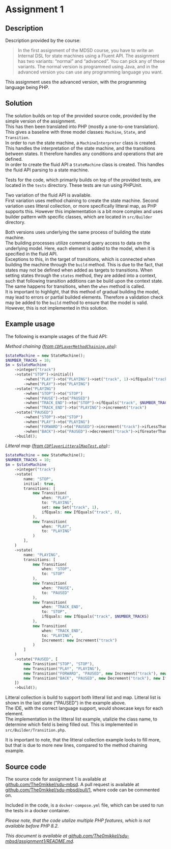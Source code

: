 # Assignment 1

## Description

Description provided by the course:

> In the first assignment of the MDSD course, you have to write an Internal DSL for state machines using a Fluent API. The assignment has two variants: “normal” and “advanced”. You can pick any of these variants. The normal version is programmed using Java, and in the advanced version you can use any programming language you want.

This assignment uses the advanced version, with the programming language being PHP.

## Solution

The solution builds on top of the provided source code, provided by the simple version of the assignment.  
This has then been translated into PHP (mostly a one-to-one translation). This gives a baseline with three model classes: `Machine`, `State`, and `Transition`.  
In order to run the state machine, a `MachineInterpreter` class is created. This handles the interpretation of the state machine, and the transitions between states. It therefore handles any conditions and operations that are defined.  
In order to create the fluid API a `StateMachine` class is created. This handles the fluid API parsing to a state machine.

Tests for the code, which primarily builds on top of the provided tests, are located in the `tests` directory. These tests are run using PHPUnit.


Two variation of the fluid API is available.  
First variation uses method chaining to create the state machine.
Second variation uses litteral collection, or more specifically litteral map, as PHP supports this. However this implementation is a bit more complex and uses builder pattern with specific classes, which are located in `src/Builder` directory.  

Both versions uses underlying the same process of building the state machine.  
The building processes utilize command query access to data on the underlying model. Here, each element is added to the model, when it is specified in the fluid API.  
Exceptions to this, in the target of transitions, which is connected when building the machine through the `build` method.
This is due to the fact, that states may not be defined when added as targets to transitions. 
When setting states through the `states` method, they are added into a context, such that following transition additions can be build upon the context state. The same happens for transitions, when the `when` method is called.  
It is important to highlight, that this method of gradual building the model, may lead to errors or partial builded elements. Therefore a validation check may be added to the `build` method to ensure that the model is valid. However, this is not implemented in this solution.

## Example usage

The following is example usages of the fluid API:

*Method chaining ([from `CDPLayerMethodChaining.php`](./tests/CDPlayerMethodChainingTest.php)):*
```php
$stateMachine = new StateMachine();
$NUMBER_TRACKS = 10;
$m = $stateMachine
	->integer("track")
	->state("STOP")->initial()
		->when("PLAY")->to("PLAYING")->set("track", 1)->ifEquals("track", 0)
		->when("PLAY")->to("PLAYING")
	->state("PLAYING")
		->when("STOP")->to("STOP")
		->when("PAUSE")->to("PAUSED")
		->when("TRACK_END")->to("STOP")->ifEquals("track", $NUMBER_TRACKS)
		->when("TRACK_END")->to("PLAYING")->increment("track")
	->state("PAUSED")
		->when("STOP")->to("STOP")
		->when("PLAY")->to("PLAYING")
		->when("FORWARD")->to("PAUSED")->increment("track")->ifLessThan("track", $NUMBER_TRACKS + 1)
		->when("BACK")->to("PAUSED")->decrement("track")->ifGreaterThan("track", 1)
	->build();
```

*Litteral map ([from `CDPlayerLitteralMapTest.php`](./tests/CDPlayerLitteralMapTest.php))::*
```php
$stateMachine = new StateMachine();
$NUMBER_TRACKS = 10;
$m = $stateMachine
	->integer("track")
	->state(
		name: "STOP",
		initial: true,
		transitions: [
			new Transition(
				when: "PLAY",
				to: "PLAYING",
				set: new Set("track", 1),
				ifEquals: new IfEquals("track", 0),
			),
			new Transition(
				when: "PLAY",
				to: "PLAYING"
			)
		],
	)
	->state(
		name: "PLAYING",
		transitions: [
			new Transition(
				when: "STOP",
				to: "STOP"
			),
			new Transition(
				when: "PAUSE",
				to: "PAUSED"
			),
			new Transition(
				when: "TRACK_END",
				to: "STOP",
				ifEquals: new IfEquals("track", $NUMBER_TRACKS)
			),
			new Transition(
				when: "TRACK_END",
				to: "PLAYING",
				Increment: new Increment("track")
			)
		]
	)
	->state("PAUSED", [
		new Transition("STOP", "STOP"),
		new Transition("PLAY", "PLAYING"),
		new Transition("FORWARD", "PAUSED", new Increment("track"), new IfLessThan("track", $NUMBER_TRACKS + 1)),
		new Transition("BACK", "PAUSED", new Decrement("track"), new IfGreaterThan("track", 1))
	])
	->build();
```

Litteral collection is build to support both litteral list and map. Litteral list is shown in the last state ("PAUSED") in the example above.   
The IDE, with the correct language support, would showcase keys for each element.  
The implementation in the litteral list example, utalizie the class name, to determine which field is being filled out. This is implemented in `src/Builder/Transition.php`.

It is important to note, that the litteral collection example looks to fill more, but that is due to more new lines, compared to the method chaining example.

## Source code

The source code for assignment 1 is available at [github.com/The0mikkel/sdu-mbsd](https://github.com/The0mikkel/sdu-mbsd).
A pull request is available at [github.com/The0mikkel/sdu-mbsd/pull/1](https://github.com/The0mikkel/sdu-mbsd/pull/1), where code can be commented on.

Included in the code, is a `docker-compose.yml` file, which can be used to run the tests in a docker container.

*Please note, that the code utalize multiple PHP features, which is not available before PHP 8.2.*

*This document is available at [github.com/The0mikkel/sdu-mbsd/assignment1/README.md](https://github.com/The0mikkel/sdu-mbsd/tree/main/assignment1/README.md).*
